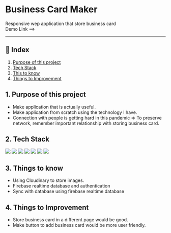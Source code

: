 # Business Card Maker 


Responsive wep application that store business card 
<br>
Demo Link ==> 

---

## 🔗 Index

1. [Purpose of this project](#1-Purpose-of-this-project)
2. [Tech Stack](#2-Tech-Stack)
3. [This to know](#3-Things-to-know)
4. [Things to Improvement](#4-Things-to-Improvement)


## 1. Purpose of this project

- Make application that is actually useful.
- Make application from scratch using the technology I have.
- Connection with people is getting hard in this pandemic => To preserve network, remember important relationship with storing business card.

## 2. Tech Stack 

<span id="use-tech">
  <img src="https://img.shields.io/badge/Javascript-orange?style=flat-square&logo=JavaScript&logoColor=white"/>
  <img src="https://img.shields.io/badge/css-blue?style=flat-square&logo=CSS3&logoColor=white"/>
  <img src="https://img.shields.io/badge/HTML-red?style=flat-square&logo=HTML5&logoColor=white"/>
  <img src="https://img.shields.io/badge/React-blue?style=flat-square&logo=React&logoColor=white"/>
  <img src="https://img.shields.io/badge/ReactRouter-critical?style=flat-square&logo=React&logoColor=white"/>
  <img src="https://img.shields.io/badge/firebase-yellow?style=flat-square&logo=firebase&logoColor=white"/>
  <img src="https://img.shields.io/badge/Cloudinary-orange?style=flat-square&logoColor=white"/>

</span>

## 3. Things to know 

  - Using Cloudinary to store images.
  - Firebase realtime database and authentication 
  - Sync with database using firebase realtime database 

## 4. Things to Improvement 

  - Store business card in a different page would be good.
  - Make button to add business card would be more user friendly.
  


